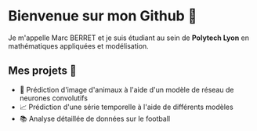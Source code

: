 # Bienvenue sur mon Github 👋

Je m'appelle Marc BERRET et je suis étudiant au sein de __Polytech Lyon__ en mathématiques appliquées et modélisation.

## Mes projets 📌

* 🧠 Prédiction d'image d'animaux à l'aide d'un modèle de réseau de neurones convolutifs 
* 📈 Prédiction d'une série temporelle à l'aide de différents modèles
* 📚 Analyse détaillée de données sur le football


